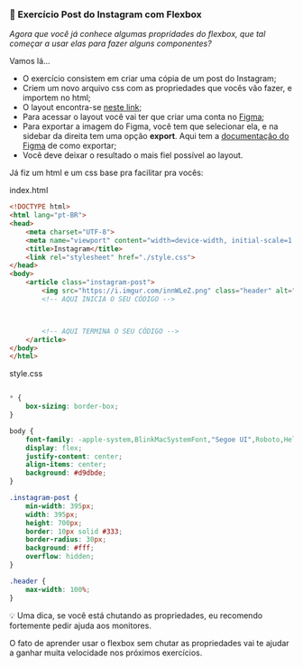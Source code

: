 ### 🤳 Exercício Post do Instagram com Flexbox

*Agora que você já conhece algumas propridades do flexbox, que tal começar a usar elas para fazer alguns componentes?*

Vamos lá...

- O exercício consistem em criar uma cópia de um post do Instagram;
- Criem um novo arquivo css com as propriedades que vocês vão fazer, e importem no html;
- O layout encontra-se [neste link](https://www.figma.com/file/GSDl0QXN9gGFtfQRvwGJEp/Untitled?node-id=0%3A1);
- Para acessar o layout você vai ter que criar uma conta no [Figma](https://www.figma.com/);
- Para exportar a imagem do Figma, você tem que selecionar ela, e na sidebar da direita tem uma opção **export**. Aqui tem a [documentação do Figma](https://help.figma.com/hc/en-us/articles/360040028114-Guide-to-exports-in-Figma#:~:text=Click%20the%20in%20the%20Export,SVG%2C%20JPG%2C%20or%20PDF.) de como exportar;
- Você deve deixar o resultado o mais fiel possível ao layout.


Já fiz um html e um css base pra facilitar pra vocês:

index.html

```html 
<!DOCTYPE html>
<html lang="pt-BR">
<head>
    <meta charset="UTF-8">
    <meta name="viewport" content="width=device-width, initial-scale=1.0">
    <title>Instagram</title>
    <link rel="stylesheet" href="./style.css">
</head>
<body>
    <article class="instagram-post">
        <img src="https://i.imgur.com/innWLeZ.png" class="header" alt="Header">
        <!-- AQUI INICIA O SEU CÓDIGO -->



        <!-- AQUI TERMINA O SEU CÓDIGO -->
    </article>
</body>
</html>


```

style.css

```css

* {
    box-sizing: border-box;
}

body {
    font-family: -apple-system,BlinkMacSystemFont,"Segoe UI",Roboto,Helvetica,Arial,sans-serif;
    display: flex;
    justify-content: center;
    align-items: center;
    background: #d9dbde;
}

.instagram-post {
    min-width: 395px;
    width: 395px;
    height: 700px;
    border: 10px solid #333;
    border-radius: 30px;
    background: #fff;
    overflow: hidden;
}

.header {
    max-width: 100%;
}

```


💡 Uma dica, se você está chutando as propriedades, eu recomendo fortemente pedir ajuda aos monitores.

O fato de aprender usar o flexbox sem chutar as propriedades vai te ajudar a ganhar muita velocidade nos próximos exercícios.
